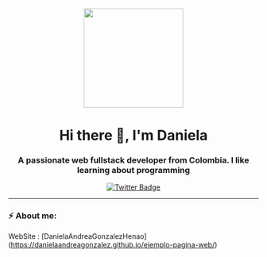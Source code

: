 ### 

<div id="header" align="center">
   <img src="https://media.giphy.com/media/xT8qBsOjMOcdeGJIU8/giphy.gif" width="200">
   <h1 align="center">Hi there 👋, I'm Daniela</h1>
   <h3> A passionate web fullstack developer from Colombia. I like learning about programming</h3>
 </div> 
 
<div id="badgets" align="center">
  <a href="https://twitter.com/_DanielAndrea" > 
  <img src="https://img.shields.io/twitter/url?logo=twitter&style=social&url=https%3A%2F%2Ftwitter.com%2F_DanielAndrea" alt="Twitter Badge">
  </a>
 </div>
 
 ---
 ### ⚡ About me:
 WebSite : [DanielaAndreaGonzalezHenao] (https://danielaandreagonzalez.github.io/ejemplo-pagina-web/)
 
 
 

<!--
**DanielaAndreaGonzalez/DanielaAndreaGonzalez** is a ✨ _special_ ✨ repository because its `README.md` (this file) appears on your GitHub profile.

Here are some ideas to get you started:

- 🔭 I’m currently working on ...
- 🌱 I’m currently learning ...
- 👯 I’m looking to collaborate on ...
- 🤔 I’m looking for help with ...
- 💬 Ask me about ...
- 📫 How to reach me: ...
- 😄 Pronouns: ...
- ⚡ Fun fact: ...
-->
